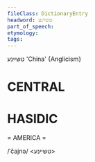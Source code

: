 ```yaml
---
fileClass: DictionaryEntry
headword: טשײַנע
part_of_speech: 
etymology: 
tags: 
---
```

טשײַנע
'China'
{Anglicism}

CENTRAL
========

HASIDIC
=======
= AMERICA = 

/ˈčajnə/ <טשיינע>